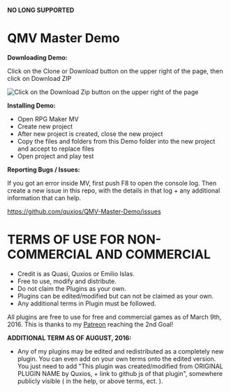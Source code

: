 **NO LONG SUPPORTED**

QMV Master Demo
===============
**Downloading Demo:**

Click on the Clone or Download button on the upper right of the page, then click on Download ZIP

![Click on the Download Zip button on the upper right of the page](https://cloud.githubusercontent.com/assets/9346563/21583800/f2bd1ccc-d044-11e6-8730-8d6b3b183453.png)

**Installing Demo:**
 * Open RPG Maker MV
 * Create new project
 * After new project is created, close the new project
 * Copy the files and folders from this Demo folder into the new project and accept to replace files
 * Open project and play test

**Reporting Bugs / Issues:**

If you got an error inside MV, first push F8 to open the console log.
Then create a new issue in this repo, with the details in that log + any additional information that can help.

https://github.com/quxios/QMV-Master-Demo/issues

TERMS OF USE FOR NON-COMMERCIAL AND COMMERCIAL
==============================================
 * Credit is as Quasi, Quxios or Emilio Islas.
 * Free to use, modify and distribute.
 * Do not claim the Plugins as your own.
 * Plugins can be edited/modified but can not be claimed as your own.
 * Any additional terms in Plugin must be followed.

All plugins are free to use for free and commercial games as of March 9th, 2016. This is thanks to my <a href="https://www.patreon.com/quxios">Patreon</a> reaching the 2nd Goal!

**ADDITIONAL TERM AS OF AUGUST, 2016:**
 * Any of my plugins may be edited and redistributed as a completely new plugin. You can even add on your own terms onto the edited version. You just need to add "This plugin was created/modified from ORIGINAL PLUGIN NAME by Quxios, + link to github js of that plugin", somewhere publicly visible ( in the help, or above terms, ect. ).
